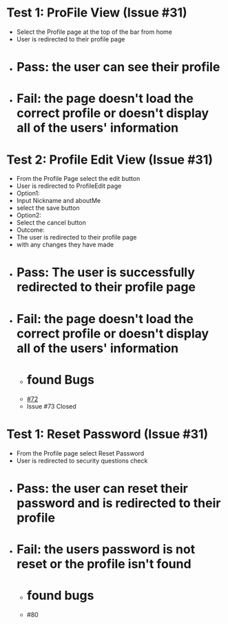 # Test 1: ProFile View (Issue #31)
- Select the Profile page at the top of the bar from home
- User is redirected to their profile page
- # Pass: the user can see their profile
- # Fail: the page doesn't load the correct profile or doesn't display all of the users' information

# Test 2: Profile Edit View (Issue #31)
- From the Profile Page select the edit button
- User is redirected to ProfileEdit page
- Option1:
- Input Nickname and aboutMe
- select the save button
- Option2:
- Select the cancel button
- Outcome:
- The user is redirected to their profile page
- with any changes they have made
- # Pass: The user is successfully redirected to their profile page
- # Fail: the page doesn't load the correct profile or doesn't display all of the users' information
    - # found Bugs
    - [#72](https://github.com/UNCW-CSC-450/csc450fa22-project-team-2/issues/72)
    - Issue #73 Closed

# Test 1: Reset Password (Issue #31)
- From the Profile page select Reset Password
- User is redirected to security questions check
- # Pass: the user can reset their password and is redirected to their profile
- # Fail: the users password is not reset or the profile isn't found
    - # found bugs
    - #80